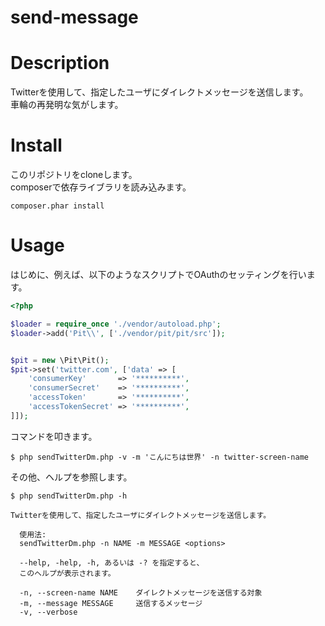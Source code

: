 send-message
======================

# Description

Twitterを使用して、指定したユーザにダイレクトメッセージを送信します。  
車輪の再発明な気がします。  

# Install

このリポジトリをcloneします。  
composerで依存ライブラリを読み込みます。  

```
composer.phar install
```

# Usage

はじめに、例えば、以下のようなスクリプトでOAuthのセッティングを行います。  

```php
<?php

$loader = require_once './vendor/autoload.php';
$loader->add('Pit\\', ['./vendor/pit/pit/src']);


$pit = new \Pit\Pit();
$pit->set('twitter.com', ['data' => [
    'consumerKey'       => '**********',
    'consumerSecret'    => '**********',
    'accessToken'       => '**********',
    'accessTokenSecret' => '**********',
]]);

```

コマンドを叩きます。  

```
$ php sendTwitterDm.php -v -m 'こんにちは世界' -n twitter-screen-name
```

その他、ヘルプを参照します。  

```
$ php sendTwitterDm.php -h

Twitterを使用して、指定したユーザにダイレクトメッセージを送信します。

  使用法:
  sendTwitterDm.php -n NAME -m MESSAGE <options>

  --help, -help, -h, あるいは -? を指定すると、
  このヘルプが表示されます。

  -n, --screen-name NAME    ダイレクトメッセージを送信する対象
  -m, --message MESSAGE     送信するメッセージ
  -v, --verbose
```
